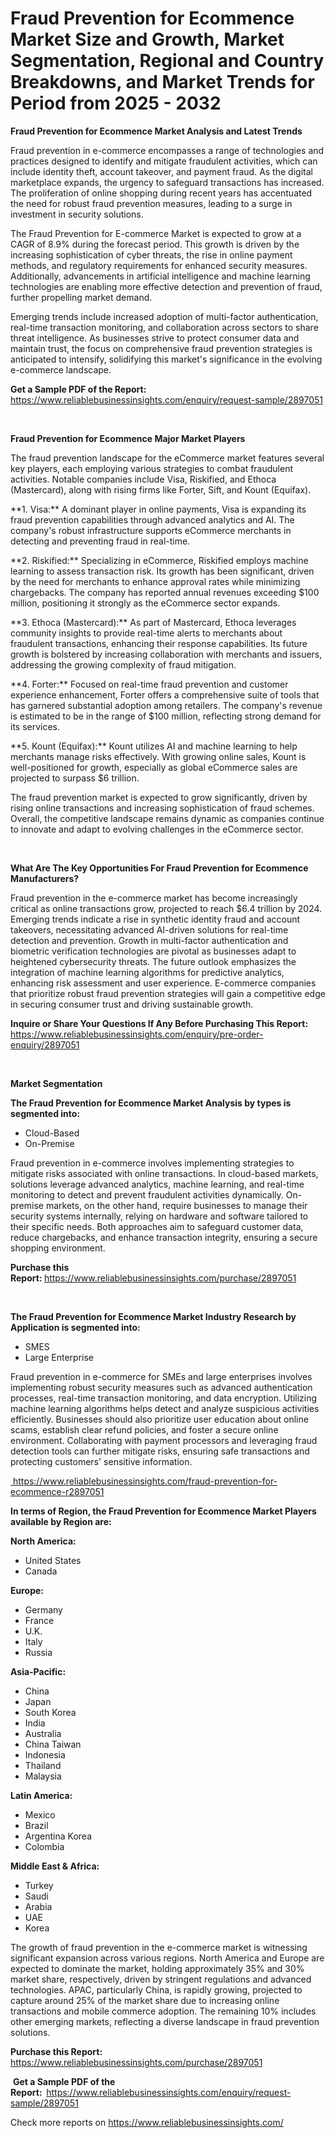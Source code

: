 <p><h1>Fraud Prevention for Ecommence Market Size and Growth, Market Segmentation, Regional and Country Breakdowns, and Market Trends for Period from 2025 -  2032</h1></p><p><strong>Fraud Prevention for Ecommence Market Analysis and Latest Trends</strong></p>
<p><p>Fraud prevention in e-commerce encompasses a range of technologies and practices designed to identify and mitigate fraudulent activities, which can include identity theft, account takeover, and payment fraud. As the digital marketplace expands, the urgency to safeguard transactions has increased. The proliferation of online shopping during recent years has accentuated the need for robust fraud prevention measures, leading to a surge in investment in security solutions.</p><p>The Fraud Prevention for E-commerce Market is expected to grow at a CAGR of 8.9% during the forecast period. This growth is driven by the increasing sophistication of cyber threats, the rise in online payment methods, and regulatory requirements for enhanced security measures. Additionally, advancements in artificial intelligence and machine learning technologies are enabling more effective detection and prevention of fraud, further propelling market demand. </p><p>Emerging trends include increased adoption of multi-factor authentication, real-time transaction monitoring, and collaboration across sectors to share threat intelligence. As businesses strive to protect consumer data and maintain trust, the focus on comprehensive fraud prevention strategies is anticipated to intensify, solidifying this market's significance in the evolving e-commerce landscape.</p></p>
<p><strong>Get a Sample PDF of the Report:&nbsp;</strong> <a href="https://www.reliablebusinessinsights.com/enquiry/request-sample/2897051?utm_campaign=3283&utm_medium=2&utm_source=Github&utm_content=ia&utm_term=15032025&utm_id=fraud-prevention-for-ecommence">https://www.reliablebusinessinsights.com/enquiry/request-sample/2897051</a></p>
<p>&nbsp;</p>
<p><strong>Fraud Prevention for Ecommence Major Market Players</strong></p>
<p><p>The fraud prevention landscape for the eCommerce market features several key players, each employing various strategies to combat fraudulent activities. Notable companies include Visa, Riskified, and Ethoca (Mastercard), along with rising firms like Forter, Sift, and Kount (Equifax). </p><p>**1. Visa:** A dominant player in online payments, Visa is expanding its fraud prevention capabilities through advanced analytics and AI. The company's robust infrastructure supports eCommerce merchants in detecting and preventing fraud in real-time.</p><p>**2. Riskified:** Specializing in eCommerce, Riskified employs machine learning to assess transaction risk. Its growth has been significant, driven by the need for merchants to enhance approval rates while minimizing chargebacks. The company has reported annual revenues exceeding $100 million, positioning it strongly as the eCommerce sector expands.</p><p>**3. Ethoca (Mastercard):** As part of Mastercard, Ethoca leverages community insights to provide real-time alerts to merchants about fraudulent transactions, enhancing their response capabilities. Its future growth is bolstered by increasing collaboration with merchants and issuers, addressing the growing complexity of fraud mitigation.</p><p>**4. Forter:** Focused on real-time fraud prevention and customer experience enhancement, Forter offers a comprehensive suite of tools that has garnered substantial adoption among retailers. The company's revenue is estimated to be in the range of $100 million, reflecting strong demand for its services.</p><p>**5. Kount (Equifax):** Kount utilizes AI and machine learning to help merchants manage risks effectively. With growing online sales, Kount is well-positioned for growth, especially as global eCommerce sales are projected to surpass $6 trillion.</p><p>The fraud prevention market is expected to grow significantly, driven by rising online transactions and increasing sophistication of fraud schemes. Overall, the competitive landscape remains dynamic as companies continue to innovate and adapt to evolving challenges in the eCommerce sector.</p></p>
<p>&nbsp;</p>
<p><strong>What Are The Key Opportunities For Fraud Prevention for Ecommence Manufacturers?</strong></p>
<p><p>Fraud prevention in the e-commerce market has become increasingly critical as online transactions grow, projected to reach $6.4 trillion by 2024. Emerging trends indicate a rise in synthetic identity fraud and account takeovers, necessitating advanced AI-driven solutions for real-time detection and prevention. Growth in multi-factor authentication and biometric verification technologies are pivotal as businesses adapt to heightened cybersecurity threats. The future outlook emphasizes the integration of machine learning algorithms for predictive analytics, enhancing risk assessment and user experience. E-commerce companies that prioritize robust fraud prevention strategies will gain a competitive edge in securing consumer trust and driving sustainable growth.</p></p>
<p><strong>Inquire or Share Your Questions If Any Before Purchasing This Report:</strong> <a href="https://www.reliablebusinessinsights.com/enquiry/pre-order-enquiry/2897051?utm_campaign=3283&utm_medium=2&utm_source=Github&utm_content=ia&utm_term=15032025&utm_id=fraud-prevention-for-ecommence">https://www.reliablebusinessinsights.com/enquiry/pre-order-enquiry/2897051</a></p>
<p>&nbsp;</p>
<p><strong>Market Segmentation</strong></p>
<p><strong>The Fraud Prevention for Ecommence Market Analysis by types is segmented into:</strong></p>
<p><ul><li>Cloud-Based</li><li>On-Premise</li></ul></p>
<p><p>Fraud prevention in e-commerce involves implementing strategies to mitigate risks associated with online transactions. In cloud-based markets, solutions leverage advanced analytics, machine learning, and real-time monitoring to detect and prevent fraudulent activities dynamically. On-premise markets, on the other hand, require businesses to manage their security systems internally, relying on hardware and software tailored to their specific needs. Both approaches aim to safeguard customer data, reduce chargebacks, and enhance transaction integrity, ensuring a secure shopping environment.</p></p>
<p><strong>Purchase this Report:&nbsp;</strong><a href="https://www.reliablebusinessinsights.com/purchase/2897051?utm_campaign=3283&utm_medium=2&utm_source=Github&utm_content=ia&utm_term=15032025&utm_id=fraud-prevention-for-ecommence">https://www.reliablebusinessinsights.com/purchase/2897051</a></p>
<p>&nbsp;</p>
<p><strong>The Fraud Prevention for Ecommence Market Industry Research by Application is segmented into:</strong></p>
<p><ul><li>SMES</li><li>Large Enterprise</li></ul></p>
<p><p>Fraud prevention in e-commerce for SMEs and large enterprises involves implementing robust security measures such as advanced authentication processes, real-time transaction monitoring, and data encryption. Utilizing machine learning algorithms helps detect and analyze suspicious activities efficiently. Businesses should also prioritize user education about online scams, establish clear refund policies, and foster a secure online environment. Collaborating with payment processors and leveraging fraud detection tools can further mitigate risks, ensuring safe transactions and protecting customers' sensitive information.</p></p>
<p><a href="https://www.reliablebusinessinsights.com/fraud-prevention-for-ecommence-r2897051?utm_campaign=3283&utm_medium=2&utm_source=Github&utm_content=ia&utm_term=15032025&utm_id=fraud-prevention-for-ecommence">&nbsp;https://www.reliablebusinessinsights.com/fraud-prevention-for-ecommence-r2897051</a></p>
<p><strong>In terms of Region, the Fraud Prevention for Ecommence Market Players available by Region are:</strong></p>
<p>
    <p> <strong> North America: </strong>
        <ul>
            <li>United States</li>
            <li>Canada</li>
        </ul>
        </p> 
    <p> <strong> Europe: </strong>
        <ul>
            <li>Germany</li>
            <li>France</li>
            <li>U.K.</li>
            <li>Italy</li>
            <li>Russia</li>
        </ul>
        </p> 
    <p> <strong> Asia-Pacific: </strong>
        <ul>
            <li>China</li>
            <li>Japan</li>
            <li>South Korea</li>
            <li>India</li>
            <li>Australia</li>
            <li>China Taiwan</li>
            <li>Indonesia</li>
            <li>Thailand</li>
            <li>Malaysia</li>
        </ul>
        </p> 
    <p> <strong> Latin America: </strong>
        <ul>
            <li>Mexico</li>
            <li>Brazil</li>
            <li>Argentina Korea</li>
            <li>Colombia</li>
        </ul>
        </p> 
    <p> <strong> Middle East & Africa: </strong>
        <ul>
            <li>Turkey</li>
            <li>Saudi</li>
            <li>Arabia</li>
            <li>UAE</li>
            <li>Korea</li>
        </ul>
    </p>
    </p>
<p><p>The growth of fraud prevention in the e-commerce market is witnessing significant expansion across various regions. North America and Europe are expected to dominate the market, holding approximately 35% and 30% market share, respectively, driven by stringent regulations and advanced technologies. APAC, particularly China, is rapidly growing, projected to capture around 25% of the market share due to increasing online transactions and mobile commerce adoption. The remaining 10% includes other emerging markets, reflecting a diverse landscape in fraud prevention solutions.</p></p>
<p><strong>Purchase this Report: </strong><a href="https://www.reliablebusinessinsights.com/purchase/2897051?utm_campaign=3283&utm_medium=2&utm_source=Github&utm_content=ia&utm_term=15032025&utm_id=fraud-prevention-for-ecommence">https://www.reliablebusinessinsights.com/purchase/2897051</a></p>
<p>&nbsp;<strong>Get a Sample PDF of the Report:&nbsp;&nbsp;</strong><a href="https://www.reliablebusinessinsights.com/enquiry/request-sample/2897051?utm_campaign=3283&utm_medium=2&utm_source=Github&utm_content=ia&utm_term=15032025&utm_id=fraud-prevention-for-ecommence">https://www.reliablebusinessinsights.com/enquiry/request-sample/2897051</a></p>
<p><strong></strong></p>
<p>Check more reports on <a href="https://www.reliablebusinessinsights.com/?utm_campaign=3283&utm_medium=2&utm_source=Github&utm_content=ia&utm_term=15032025&utm_id=fraud-prevention-for-ecommence">https://www.reliablebusinessinsights.com/</a></p>